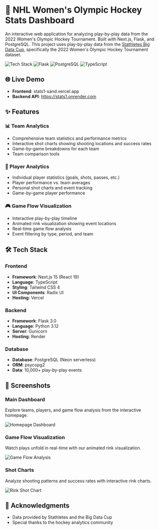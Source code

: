# 🏒 NHL Women's Olympic Hockey Stats Dashboard

An interactive web application for analyzing play-by-play data from the 2022 Women's Olympic Hockey Tournament. Built with Next.js, Flask, and PostgreSQL. This project uses play-by-play data from the [Stathletes Big Data Cup](https://github.com/bigdatacup/Big-Data-Cup-2021), specifically the 2022 Women's Olympic Hockey Tournament dataset.

![Tech Stack](https://img.shields.io/badge/Next.js-15-black?logo=next.js)
![Flask](https://img.shields.io/badge/Flask-3.0-blue?logo=flask)
![PostgreSQL](https://img.shields.io/badge/PostgreSQL-Neon-336791?logo=postgresql)
![TypeScript](https://img.shields.io/badge/TypeScript-5-blue?logo=typescript)

## 🌐 Live Demo

- **Frontend**: stats1-sand.vercel.app
- **Backend API**: https://stats1.onrender.com

## ✨ Features

### 📊 Team Analytics

- Comprehensive team statistics and performance metrics
- Interactive shot charts showing shooting locations and success rates
- Game-by-game breakdowns for each team
- Team comparison tools

### 👤 Player Analytics

- Individual player statistics (goals, shots, passes, etc.)
- Player performance vs. team averages
- Personal shot charts and event tracking
- Game-by-game player performance

### 🎮 Game Flow Visualization

- Interactive play-by-play timeline
- Animated rink visualization showing event locations
- Real-time game flow analysis
- Event filtering by type, period, and team

## 🛠️ Tech Stack

### Frontend

- **Framework**: Next.js 15 (React 19)
- **Language**: TypeScript
- **Styling**: Tailwind CSS 4
- **UI Components**: Radix UI
- **Hosting**: Vercel

### Backend

- **Framework**: Flask 3.0
- **Language**: Python 3.12
- **Server**: Gunicorn
- **Hosting**: Render

### Database

- **Database**: PostgreSQL (Neon serverless)
- **ORM**: psycopg2
- **Data**: 10,000+ play-by-play events

## 📸 Screenshots

### Main Dashboard

Explore teams, players, and game flow analysis from the interactive homepage.

![Homepage Dashboard](https://i.imgur.com/zkdWATa.png)

### Game Flow Visualization

Watch plays unfold in real-time with our animated rink visualization.

![Game Flow Analysis](https://i.imgur.com/7jAUqcG.png)

### Shot Charts

Analyze shooting patterns and success rates with interactive rink charts.

![Rink Shot Chart](https://i.imgur.com/m8zQv6L.png)

## 🙏 Acknowledgments

- Data provided by Stathletes and the Big Data Cup
- Special thanks to the hockey analytics community
